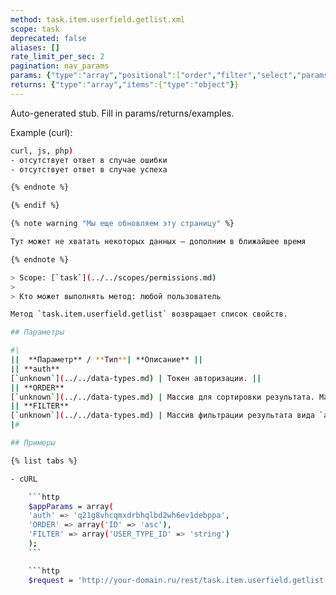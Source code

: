 ```yaml
---
method: task.item.userfield.getlist.xml
scope: task
deprecated: false
aliases: []
rate_limit_per_sec: 2
pagination: nav_params
params: {"type":"array","positional":["order","filter","select","params"]}
returns: {"type":"array","items":{"type":"object"}}
---
```


Auto-generated stub. Fill in params/returns/examples.

Example (curl):

```bash
curl, js, php)
- отсутствует ответ в случае ошибки
- отсутствует ответ в случае успеха

{% endnote %}

{% endif %}

{% note warning "Мы еще обновляем эту страницу" %}

Тут может не хватать некоторых данных — дополним в ближайшее время

{% endnote %}

> Scope: [`task`](../../scopes/permissions.md)
>
> Кто может выполнять метод: любой пользователь

Метод `task.item.userfield.getlist` возвращает список свойств.

## Параметры

#|
||  **Параметр** / **Тип**| **Описание** ||
|| **auth**
[`unknown`](../../data-types.md) | Токен авторизации. ||
|| **ORDER**
[`unknown`](../../data-types.md) | Массив для сортировки результата. Массив вида `array('поле сортировки'=>'направление сортировки' [, ...])`. ||
|| **FILTER**
[`unknown`](../../data-types.md) | Массив фильтрации результата вида `array('фильтруемое поле'=>'значение фильтра' [, ...])`. Обязательный параметр. ||
|#

## Примеры

{% list tabs %}

- cURL

    ```http    
    $appParams = array(
    'auth' => 'q21g8vhcqmxdrbhqlbd2wh6ev1debppa',
    'ORDER' => array('ID' => 'asc'),
    'FILTER' => array('USER_TYPE_ID' => 'string')
    );
    ```

    ```http    
    $request = 'http://your-domain.ru/rest/task.item.userfield.getlist.xml?' . http_build_query($appParams);
```
